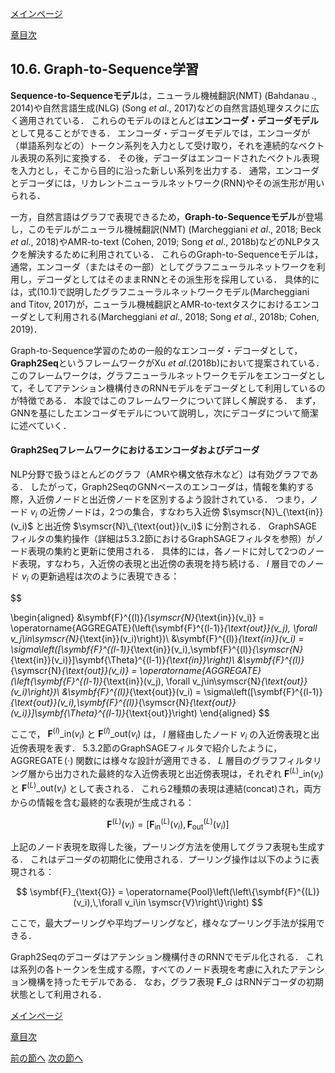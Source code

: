 [メインページ](../../index.markdown)

[章目次](./chap10.md)
## 10.6. Graph-to-Sequence学習

**Sequence-to-Sequenceモデル**は，ニューラル機械翻訳(NMT) (Bahdanau ., 2014)や自然言語生成(NLG) (Song *et al*., 2017)などの自然言語処理タスクに広く適用されている． これらのモデルのほとんどは**エンコーダ・デコーダモデル**として見ることができる． エンコーダ・デコーダモデルでは，エンコーダが（単語系列などの）トークン系列を入力として受け取り，それを連続的なベクトル表現の系列に変換する． その後，デコーダはエンコードされたベクトル表現を入力とし，そこから目的に沿った新しい系列を出力する． 通常，エンコーダとデコーダには，リカレントニューラルネットワーク(RNN)やその派生形が用いられる．

一方，自然言語はグラフで表現できるため，**Graph-to-Sequenceモデル**が登場し，このモデルがニューラル機械翻訳(NMT) (Marcheggiani *et al*., 2018; Beck *et al*., 2018)やAMR-to-text (Cohen, 2019; Song *et al*., 2018b)などのNLPタスクを解決するために利用されている． これらのGraph-to-Sequenceモデルは，通常，エンコーダ（またはその一部）としてグラフニューラルネットワークを利用し，デコーダとしてはそのままRNNとその派生形を採用している． 具体的には，式(10.1)で説明したグラフニューラルネットワークモデル(Marcheggiani and Titov, 2017)が，ニューラル機械翻訳とAMR-to-textタスクにおけるエンコーダとして利用される(Marcheggiani *et al*., 2018; Song *et al*., 2018b; Cohen, 2019)．

Graph-to-Sequence学習のための一般的なエンコーダ・デコーダとして，**Graph2Seq**というフレームワークがXu *et al*.(2018b)において提案されている． このフレームワークは，グラフニューラルネットワークモデルをエンコーダとして，そしてアテンション機構付きのRNNモデルをデコーダとして利用しているのが特徴である． 本設ではこのフレームワークについて詳しく解説する． まず，GNNを基にしたエンコーダモデルについて説明し，次にデコーダについて簡潔に述べていく．

#### Graph2Seqフレームワークにおけるエンコーダおよびデコーダ

NLP分野で扱うほとんどのグラフ（AMRや構文依存木など）は有効グラフである． したがって，Graph2SeqのGNNベースのエンコーダは，情報を集約する際，入近傍ノードと出近傍ノードを区別するよう設計されている． つまり，ノード $v_i$ の近傍ノードは，2つの集合，すなわち入近傍 $\symscr{N}\_{\text{in}}(v_i)$ と出近傍 $\symscr{N}\_{\text{out}}(v_i)$ に分割される． GraphSAGEフィルタの集約操作（詳細は5.3.2節におけるGraphSAGEフィルタを参照）がノード表現の集約と更新に使用される． 具体的には，各ノードに対して2つのノード表現，すなわち，入近傍の表現と出近傍の表現を持ち続ける．  $l$ 層目でのノード $v_i$ の更新過程は次のように表現できる：  

$$

\begin{aligned}
&\symbf{F}^{(l)}_{\symscr{N}_{\text{in}}(v_i)} = \operatorname{AGGREGATE}(\left\{\symbf{F}^{(l-1)}_{\text{out}}(v_j), \forall v_j\in\symscr{N}_{\text{in}}(v_i)\right\})\\
&\symbf{F}^{(l)}_{\text{in}}(v_i) = \sigma\left([\symbf{F}^{(l-1)}_{\text{in}}(v_i),\symbf{F}^{(l)}_{\symscr{N}_{\text{in}}(v_i)}]\symbf{\Theta}^{(l-1)}_{\text{in}}\right)\\
&\symbf{F}^{(l)}_{\symscr{N}_{\text{out}}(v_i)} = \operatorname{AGGREGATE}(\left\{\symbf{F}^{(l-1)}_{\text{in}}(v_j), \forall v_j\in\symscr{N}_{\text{out}}(v_i)\right\})\\
&\symbf{F}^{(l)}_{\text{out}}(v_i) = \sigma\left([\symbf{F}^{(l-1)}_{\text{out}}(v_i),\symbf{F}^{(l)}_{\symscr{N}_{\text{out}}(v_i)}]\symbf{\Theta}^{(l-1)}_{\text{out}}\right)
\end{aligned}
$$

  ここで， $\symbf{F}^{(l)}\_{\text{in}}(v_i)$ と $\symbf{F}^{(l)}\_{\text{out}}(v_i)$ は， $l$ 層経由したノード $v_i$ の入近傍表現と出近傍表現を表す． 5.3.2節のGraphSAGEフィルタで紹介したように， $\operatorname{AGGREGATE}(\cdot)$ 関数には様々な設計が適用できる．  $L$ 層目のグラフフィルタリング層から出力された最終的な入近傍表現と出近傍表現は，それぞれ $\symbf{F}^{(L)}\_{\text{in}}(v_i)$ と $\symbf{F}^{(L)}\_{\text{out}}(v_i)$ として表される． これら2種類の表現は連結(concat)され，両方からの情報を含む最終的な表現が生成される：  

$$
 \symbf{F}^{(L)}(v_i) = \left[\symbf{F}^{(L)}_{\text{in}}(v_i),\,\symbf{F}^{(L)}_{\text{out}}(v_i)\right] $$


 

上記のノード表現を取得した後，プーリング方法を使用してグラフ表現も生成する． これはデコーダの初期化に使用される．プーリング操作は以下のように表現される：  

$$
 \symbf{F}_{\text{G}} = \operatorname{Pool}\left(\left\{\symbf{F}^{(L)}(v_i),\,\forall v_i\in \symscr{V}\right\}\right) $$


  ここで，最大プーリングや平均プーリングなど，様々なプーリング手法が採用できる．

Graph2Seqのデコーダはアテンション機構付きのRNNでモデル化される． これは系列の各トークンを生成する際，すべてのノード表現を考慮に入れたアテンション機構を持ったモデルである． なお，グラフ表現 $\symbf{F}\_G$ はRNNデコーダの初期状態として利用される．


[メインページ](../../index.markdown)

[章目次](./chap10.md)

[前の節へ](./subsection_05.md) [次の節へ](./subsection_07.md)



